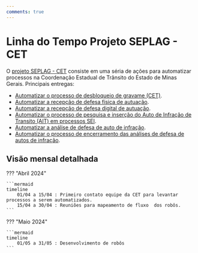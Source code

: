 ```yaml
---
comments: true
---
```


# Linha do Tempo Projeto SEPLAG - CET

O [projeto SEPLAG - CET](https://github.com/automatiza-mg/projeto-seplag-cet) consiste em uma séria de ações para automatizar processos na Coordenação Estadual de Trânsito do Estado de Minas Gerais. Principais entregas:

- [Automatizar o processo de desbloqueio de gravame (CET)](https://github.com/automatiza-mg/projeto-seplag-cet/issues/7).
- [Automatizar a recepção de defesa física de autuação](https://github.com/automatiza-mg/projeto-seplag-cet/issues/1).
- [Automatizar a recepção de defesa digital de autuação](https://github.com/automatiza-mg/projeto-seplag-cet/issues/2).
- [Automatizar o processo de pesquisa e inserção do Auto de Infração de Transito (AIT) em processos SEI](https://github.com/automatiza-mg/projeto-seplag-cet/issues/3).
- [Automatizar a análise de defesa de auto de infração](https://github.com/automatiza-mg/projeto-seplag-cet/issues/4).
- [Automatizar o processo de encerramento das análises de defesa de autos de infração](https://github.com/automatiza-mg/projeto-seplag-cet/issues/5).

## Visão mensal detalhada

??? "Abril 2024"

    ```mermaid
    timeline
        01/04 a 15/04 : Primeiro contato equipe da CET para levantar processos a serem automatizados.
        15/04 a 30/04 : Reuniões para mapeamento de fluxo  dos robôs.
    ```

??? "Maio 2024"

    ```mermaid
    timeline
        01/05 a 31/05 : Desenvolvimento de robôs
    ```
